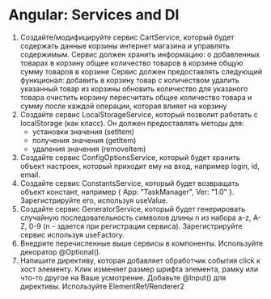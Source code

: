 # Angular: Services and DI

1. Создайте/модифицируйте сервис CartService, который будет содержать данные корзины интернет магазина и управлять содержимым.
	Сервис должен хранить информацию: 
		о добавленных товарах в корзину
		общее количество товаров в корзине
		общую сумму товаров в корзине
	Сервис должен предоставлять следующий функционал:
		добавить в корзину товар с количеством
		удалить указанный товар из корзины
		обновить количество для указаного товара
		очистить корзину
		пересчитать общее количество товара и сумму после каждой операции, 
		которая влияет на корзину
2. Создайте сервис LocalStorageService, который позволит работать с localStorage (как класс). Он должен предоставлять методы для:
	- установки значения (setItem)
	- получения значения (getItem)
	- удаления значения (removeItem)
3. Создайте сервис ConfigOptionsService, который будет хранить объект настроек, который  приходит ему на вход, например login, id, email.  
4. Создайте сервис ConstantsService, который будет возвращать объект констант, например { App: "TaskManager", Ver: "1.0" }. Зарегистрируйте его, используя useValue.
5. Создайте сервис GeneratorService, который будет генерировать случайную последовательность символов длины n из набора a-z, A-Z, 0-9 (n - здается при регистрации сервиса). Зарегистрируйте сервис используя useFactory.
6. Внедрите перечисленные выше сервисы в компоненты. Используйте декоратор @Optional().
7. Напишите директиву, которая добавляет обработчик события click к хост элементу. Клик изменяет размер шрифта элемента, рамку или что-то другое на Ваше усмотрение. Добавьте @Input() для директивы. Используйте ElementRef/Renderer2


